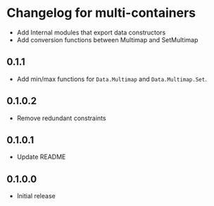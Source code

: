 # Changelog for multi-containers

- Add Internal modules that export data constructors
- Add conversion functions between Multimap and SetMultimap

## 0.1.1

- Add min/max functions for `Data.Multimap` and `Data.Multimap.Set`.

## 0.1.0.2

- Remove redundant constraints

## 0.1.0.1

- Update README

## 0.1.0.0

- Initial release
